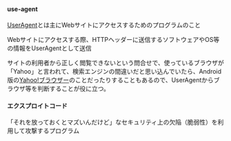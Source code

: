 #### use-agent

[UserAgent](https://www.weblio.jp/content/%E3%83%A6%E3%83%BC%E3%82%B6%E3%83%BC%E3%82%A8%E3%83%BC%E3%82%B8%E3%82%A7%E3%83%B3%E3%83%88)とは主にWebサイトにアクセスするためのプログラムのこと

Webサイトにアクセスする際、HTTPヘッダーに送信するソフトウェアやOS等の情報をUserAgentとして送信

サイトの利用者から正しく閲覧できないという問合せで、使っているブラウザが「Yahoo」と言われて、検索エンジンの間違いだと思い込んでいたら、Android版の[Yahoo!ブラウザー](https://play.google.com/store/apps/details?id=jp.co.yahoo.android.ybrowser&hl=ja)のことだったりすることもあるので、UserAgentからブラウザ等を判断することが役に立つ。

#### エクスプロイトコード

「それを放っておくとマズいんだけど」なセキュリティ上の欠陥（脆弱性）を利用して攻撃するプログラム
